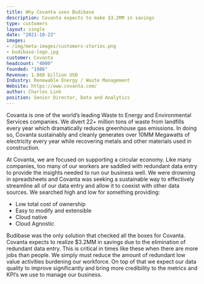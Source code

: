 ```yaml
---
title: Why Covanta uses Budibase
description: Covanta expects to make $3.2MM in savings
type: customers
layout: single
date: "2021-10-23"
images:
- /img/meta-images/customers-stories.png
- budibase-logo.jpg
customer: Covanta
headcount: "4000"
founded: "1986"
Revenue: 1.868 billion USD
Industry: Renewable Energy / Waste Management
Website: https://www.covanta.com/
author: Charles Link
position: Senior Director, Data and Analytics
---
```



Covanta is one of the world’s leading Waste to Energy and Environmental Services companies.  We divert 22+ million tons of waste from landfills every year which dramatically reduces greenhouse gas emissions.  In doing so, Covanta sustainably and cleanly generates over 10MM Megawatts of electricity every year while recovering metals and other materials used in construction.

At Covanta, we are focused on supporting a circular economy.  Like many companies, too many of our workers are saddled with redundant data entry to provide the insights needed to run our business well.  We were drowning in spreadsheets and Covanta was seeking a sustainable way to effectively streamline all of our data entry and allow it to coexist with other data sources.  We searched high and low for something providing:

- Low total cost of ownership
- Easy to modify and extensible
- Cloud native
- Cloud Agnostic

Budibase was the only solution that checked all the boxes for Covanta.  Covanta expects to realize $3.2MM in savings due to the elimination of redundant data entry.  This is critical in times like these when there are more jobs than people.  We simply must reduce the amount of redundant low value activities burdening our workforce.  On top of that we expect our data quality to improve significantly and bring more credibility to the metrics and KPI’s we use to manage our business.